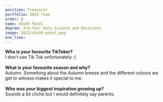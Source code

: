 ```yaml
---
position: Treasurer
portfolio: 2022 Team
order: 6
name: Shubh Patel
degree: 3rd-Year Data Science and Decisions
image: 2022/shubh-patel.png
one_line:
---
```


**Who is your favourite TikToker?**
<br>
I don't use Tik Tok unfortunately :(
<br><br>
**What is your favourite season and why?**
<br>
Autumn. Something about the Autumn breeze and the different colours we get to witness makes it special to me.
<br><br>
**Who was your biggest inspiration growing up?**
<br>
Sounds a bit cliche but I would definitely say parents.
